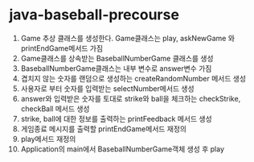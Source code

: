 # java-baseball-precourse

1. Game 추상 클래스를 생성한다. Game클래스는 play, askNewGame 와 printEndGame메서드 가짐
2. Game클래스를 상속받는 BaseballNumberGame 클래스를 생성
3. BaseballNumberGame클래스는 내부 변수로 answer변수 가짐
4. 겹치지 않는 숫자를 랜덤으로 생성하는 createRandomNumber 메서드 생성
5. 사용자로 부터 숫자를 입력받는 selectNumber메서드 생성
6. answer와 입력받은 숫자를 토대로 strike와 ball을 체크하는 checkStrike, checkBall 메서드 생성
7. strike, ball에 대한 정보를 출력하는 printFeedback 메서드 생성
8. 게임종료 메시지를 출력할 printEndGame메서드 재정의
9. play메서드 재정의
10. Application의 main에서 BaseballNumberGame객체 생성 후 play
